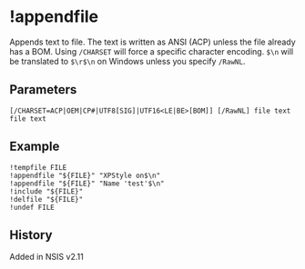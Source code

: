 # !appendfile

Appends text to file. The text is written as ANSI (ACP) unless the file already has a BOM. Using `/CHARSET` will force a specific character encoding. `$\n` will be translated to `$\r$\n` on Windows unless you specify `/RawNL`.

## Parameters

    [/CHARSET=ACP|OEM|CP#|UTF8[SIG]|UTF16<LE|BE>[BOM]] [/RawNL] file text file text

## Example

    !tempfile FILE
	!appendfile "${FILE}" "XPStyle on$\n"
	!appendfile "${FILE}" "Name 'test'$\n"
	!include "${FILE}"
	!delfile "${FILE}"
	!undef FILE

## History

Added in NSIS v2.11
